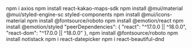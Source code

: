 
npm i axios
npm install react-kakao-maps-sdk
npm install @mui/material @mui/styled-engine-sc styled-components
npm install @mui/icons-material
npm install @fontsource/roboto
npm install @emotion/react
npm install @emotion/styled
"peerDependencies": {
    "react": "^17.0.0 || ^18.0.0",
    "react-dom": "^17.0.0 || ^18.0.0"
  },
npm install @fontsource/roboto
npm install notistack
npm i react-datepicker
npm i react-beautiful-dnd
